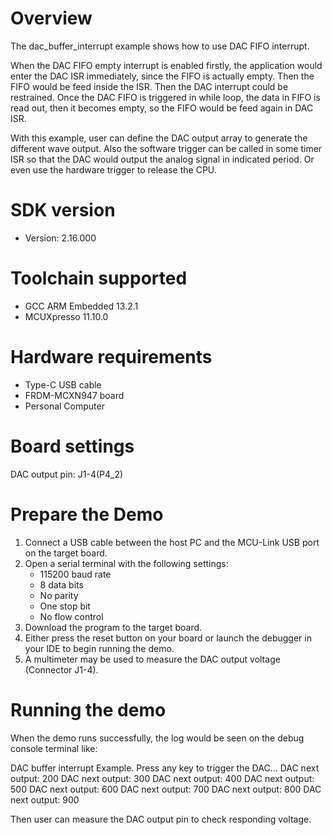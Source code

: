 Overview
========

The dac_buffer_interrupt example shows how to use DAC FIFO interrupt.

When the DAC FIFO empty interrupt is enabled firstly, the application would enter the DAC ISR immediately, since the FIFO is actually empty. Then the FIFO would be feed inside the ISR. Then the DAC interrupt could be restrained. Once the DAC FIFO is triggered in while loop, the data in FIFO is read out, then it becomes empty, so the FIFO would be feed again in DAC ISR. 

With this example, user can define the DAC output array to generate the different wave output. Also the software trigger can be called in some timer ISR so that the DAC would output the analog signal in indicated period. Or even use the hardware trigger to release the CPU.

SDK version
===========
- Version: 2.16.000

Toolchain supported
===================
- GCC ARM Embedded  13.2.1
- MCUXpresso  11.10.0

Hardware requirements
=====================
- Type-C USB cable
- FRDM-MCXN947 board
- Personal Computer

Board settings
==============
DAC output pin: J1-4(P4_2)

Prepare the Demo
================
1.  Connect a USB cable between the host PC and the MCU-Link USB port on the target board. 
2.  Open a serial terminal with the following settings:
    - 115200 baud rate
    - 8 data bits
    - No parity
    - One stop bit
    - No flow control
3.  Download the program to the target board.
4.  Either press the reset button on your board or launch the debugger in your IDE to begin running the demo.
5.  A multimeter may be used to measure the DAC output voltage (Connector J1-4).

Running the demo
================
When the demo runs successfully, the log would be seen on the debug console terminal like:

DAC buffer interrupt Example.
Press any key to trigger the DAC...
DAC next output: 200
DAC next output: 300
DAC next output: 400
DAC next output: 500
DAC next output: 600
DAC next output: 700
DAC next output: 800
DAC next output: 900

Then user can measure the DAC output pin to check responding voltage.

